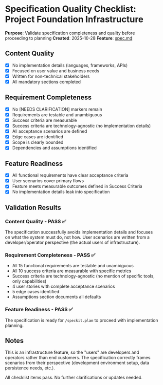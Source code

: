 # Specification Quality Checklist: Project Foundation Infrastructure

**Purpose**: Validate specification completeness and quality before proceeding to planning
**Created**: 2025-10-28
**Feature**: [spec.md](../spec.md)

## Content Quality

- [x] No implementation details (languages, frameworks, APIs)
- [x] Focused on user value and business needs
- [x] Written for non-technical stakeholders
- [x] All mandatory sections completed

## Requirement Completeness

- [x] No [NEEDS CLARIFICATION] markers remain
- [x] Requirements are testable and unambiguous
- [x] Success criteria are measurable
- [x] Success criteria are technology-agnostic (no implementation details)
- [x] All acceptance scenarios are defined
- [x] Edge cases are identified
- [x] Scope is clearly bounded
- [x] Dependencies and assumptions identified

## Feature Readiness

- [x] All functional requirements have clear acceptance criteria
- [x] User scenarios cover primary flows
- [x] Feature meets measurable outcomes defined in Success Criteria
- [x] No implementation details leak into specification

## Validation Results

### Content Quality - PASS ✅

The specification successfully avoids implementation details and focuses on what the system must do, not how. User scenarios are written from a developer/operator perspective (the actual users of infrastructure).

### Requirement Completeness - PASS ✅

- All 15 functional requirements are testable and unambiguous
- All 10 success criteria are measurable with specific metrics
- Success criteria are technology-agnostic (no mention of specific tools, only capabilities)
- 4 user stories with complete acceptance scenarios
- 5 edge cases identified
- Assumptions section documents all defaults

### Feature Readiness - PASS ✅

The specification is ready for `/speckit.plan` to proceed with implementation planning.

## Notes

This is an infrastructure feature, so the "users" are developers and operators rather than end customers. The specification correctly frames scenarios from their perspective (development environment setup, data persistence needs, etc.).

All checklist items pass. No further clarifications or updates needed.
